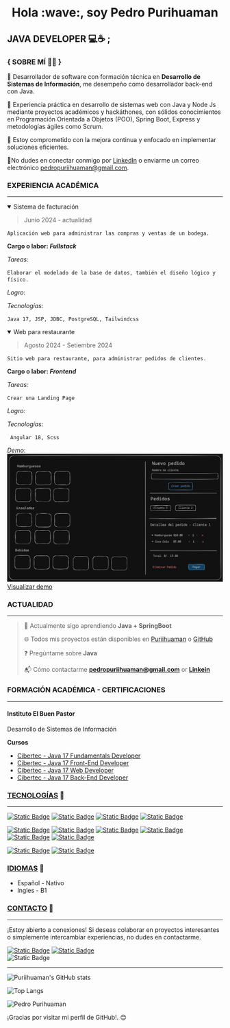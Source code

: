 <h1 id="user-content-hello-im-pedro-purihuaman--" dir="auto" align="center">Hola :wave:, soy Pedro Purihuaman</h1>

## JAVA DEVELOPER :computer::coffee: ;

### { SOBRE MÍ :technologist: }

🥇 Desarrollador de software con formación técnica en **Desarrollo de Sistemas de Información**, me desempeño como desarrollador back-end con Java.

:brain: Experiencia práctica en desarrollo de sistemas web con Java y Node Js
mediante proyectos académicos y hackáthones, con sólidos conocimientos en
Programación Orientada a Objetos (POO), Spring Boot, Express y metodologías
ágiles como Scrum.

:dart: Estoy comprometido con la mejora continua y enfocado en implementar soluciones eficientes.

:email:No dudes en conectar conmigo por [LinkedIn](https://www.linkedin.com/in/puriihuaman/) o enviarme un correo electrónico <pedropuriihuaman@gmail.com>.

### EXPERIENCIA ACADÉMICA

---

<details open>
<summary>Sistema de facturación</summary>

> Junio 2024 - actualidad

    Aplicación web para administrar las compras y ventas de un bodega.

**Cargo o labor: _Fullstack_**

_Tareas_:

    Elaborar el modelado de la base de datos, también el diseño lógico y físico.

_Logro_:

_Tecnologías_:

    Java 17, JSP, JDBC, PostgreSQL, Tailwindcss

</details>

<details open>
<summary>Web para restaurante</summary>

> Agosto 2024 - Setiembre 2024

    Sitio web para restaurante, para administrar pedidos de clientes.

**Cargo o labor: _Frontend_**

_Tareas:_

    Crear una Landing Page

_Logro:_

_Tecnologías_:

     Angular 18, Scss

_Demo_:
[![Demo de restaurante](/public/assets/images/webp/restaurant.webp) Visualizar demo](https://restaurant-puriihuaman.netlify.app/)

</details>

### ACTUALIDAD

---

> :seedling: Actualmente sigo aprendiendo **Java + SpringBoot**
>
> :globe_with_meridians: Todos mis proyectos están disponibles en [Puriihuaman](https://puriihuaman.netlify.app/) o [GitHub](https://github.com/puriihuaman)
>
> :question: Pregúntame sobre **Java**
>
> :mailbox_with_mail: Cómo contactarme **pedropuriihuaman@gmail.com** or **[Linkein](https://www.linkedin.com/in/puriihuaman/)**

### FORMACIÓN ACADÉMICA - CERTIFICACIONES

---

#### Instituto El Buen Pastor

Desarrollo de Sistemas de Información

**Cursos**

- [Cibertec - Java 17 Fundamentals Developer](https://www.cibertec.edu.pe/cursos-cortos/java-17-fundamentals-developer-online/)
- [Cibertec - Java 17 Front-End Developer](https://www.cibertec.edu.pe/cursos-cortos/java-17-front-end-developer-online/)
- [Cibertec - Java 17 Web Developer](https://www.cibertec.edu.pe/cursos-cortos/java-17-web-developer-online/)
- [Cibertec - Java 17 Back-End Developer](https://www.cibertec.edu.pe/cursos-cortos/java-17-back-end-developer-online/)

### [TECNOLOGÍAS](#user-content-technologies) :link:

---

<!-- technologies -->

<!-- Java -->

[![Static Badge](https://img.shields.io/badge/Java-java?style=square&logo=java&color=red)](https://docs.oracle.com/javase/8/docs/api/)<!-- MySql -->
[![Static Badge](https://img.shields.io/badge/MySQL-mysql?style=square&logo=mysql&logoColor=white&labelColor=blue&color=blue)](https://dev.mysql.com/doc/)<!-- Spring --> [![Static Badge](https://img.shields.io/badge/Spring-spring?style=square&logo=spring&logoColor=white&labelColor=green&color=green)](https://spring.io/)<!-- Spring boot --> [![Static Badge](https://img.shields.io/badge/Spring_Boot-springboot?style=square&logo=springboot&logoColor=white&labelColor=green&color=green)](https://spring.io/projects/spring-boot)

<!-- Javascript -->

[![Static Badge](https://img.shields.io/badge/JavaScript-javascript?style=square&logo=javascript&logoColor=white&labelColor=yellow&color=yellow)](https://developer.mozilla.org/en-US/docs/Web/JavaScript)<!-- Typescript -->
[![Static Badge](https://img.shields.io/badge/TypeScript-typescript?style=square&logo=typescript&logoColor=white&color=%230988fe)](https://www.typescriptlang.org/)<!-- React -->
[![Static Badge](https://img.shields.io/badge/React-react?style=square&logo=react&labelColor=black&color=%230284c7)](https://react.dev/)<!-- Html -->
[![Static Badge](https://img.shields.io/badge/HTML5-html5?style=square&logo=html5&logoColor=white&color=orange)](https://developer.mozilla.org/es/docs/Web/HTML)<!-- Css -->
[![Static Badge](https://img.shields.io/badge/CSS3-css3?style=square&logo=css3&color=blue)](https://developer.mozilla.org/es/docs/Web/CSS)
[![Static Badge](https://img.shields.io/badge/tailwindCSS-tailwindcss?style=square&logo=tailwindcss&color=white)](https://tailwindcss.com/)

<!-- Git -->

[![Static Badge](https://img.shields.io/badge/Git-git?style=square&logo=git&logoColor=white&labelColor=orangered&color=orangered)](https://git-scm.com/)<!-- Bruno -->
[![Static Badge](https://img.shields.io/badge/Bruno-bruno?style=square&logo=bruno&logoColor=white&labelColor=peru&color=peru)](https://docs.usebruno.com/)

<!-- [![Static Badge](https://img.shields.io/badge/NodeJS-nodejs?style=plastic&logo=node.js&labelColor=black&color=%23339933)](https://nodejs.org/docs/latest/api/) -->
<!-- [![Static Badge](https://img.shields.io/badge/Express-express?style=plastic&logo=express&labelColor=black&color=white)](https://expressjs.com/) -->

<!-- [![Static Badge](https://img.shields.io/badge/Sass-sass?style=plastic&logo=sass&logoColor=white&color=%23f472b6)](https://sass-lang.com/) -->

<!-- [![Static Badge](https://img.shields.io/badge/React-react?style=plastic&logo=react&logoColor=white&color=%230284c7)](https://es.react.dev/) -->

<!-- [![Static Badge](https://img.shields.io/badge/NodeJs-nodejs?style=plastic&logo=node.js&labelColor=white)](https://nodejs.org/en) -->
<!-- [![Static Badge](https://img.shields.io/badge/Express-expressjs?style=plastic&logo=express&labelColor=%23141414&color=white)](https://expressjs.com/) -->

### [IDIOMAS](#language) :link:

- Español - Nativo
- Ingles - B1

### [CONTACTO](#contact-me) :link:

---

¡Estoy abierto a conexiones! Si deseas colaborar en proyectos interesantes o simplemente intercambiar experiencias, no dudes en contactarme.

[![Static Badge](https://img.shields.io/badge/LinkedIn-Pedro%20Purihuaman?style=social&logo=linkedin&label=Pedro%20Purihuaman)](https://www.linkedin.com/in/puriihuaman/)
[![Static Badge](https://img.shields.io/badge/Twitter-Pedro%20Purihuaman?style=social&logo=x&label=Pedro%20Purihuaman)](https://twitter.com/puriihuaman)
<br/>
![Static Badge](https://img.shields.io/badge/Gmail-pedropuriihuaman?style=social&logo=Gmail&label=pedropuriihuaman%40gmail.com)

---

![Puriihuaman's GitHub stats](https://github-readme-stats.vercel.app/api?username=puriihuaman&show_icons=true&&theme=tokyonight#gh-dark-mode-only)

![Top Langs](https://github-readme-stats.vercel.app/api/top-langs/?username=puriihuaman&layout=donut-vertical&show_icons=true&theme=tokyonight&show_icons=true&hide_border&rank_icon=percentile)

![Pedro Purihuaman](https://komarev.com/ghpvc/?username=puriihuaman&style=square&color=blueviolet)

¡Gracias por visitar mi perfil de GitHub!. 😊

<!--

¡Por supuesto! Aquí tienes una versión adaptada para tu perfil de GitHub:

---

### Acerca de Mí

¡Hola! Soy Pedro, un Desarrollador Java trainee con un enfoque apasionado en la creación de aplicaciones mediante el uso de Java como mi lenguaje principal de programación. Actualmente, estoy en las primeras etapas de mi carrera, graduado en Desarrollo de Sistemas e Información por el Instituto El Buen Pastor (IBP) en Perú.

### Proyectos Destacados

- **[Nombre del Proyecto](Enlace al Proyecto):** Breve descripción del proyecto y tecnologías utilizadas.

- **[Nombre del Proyecto](Enlace al Proyecto):** Breve descripción del proyecto y tecnologías utilizadas.

### Habilidades

- Java
- [Lista de otras habilidades técnicas]

### Objetivos

Como desarrollador en formación, mi enfoque actual es aprender, mejorar y contribuir de manera significativa en proyectos desafiantes. Busco oportunidades para aplicar mis conocimientos, continuar mi desarrollo y adquirir experiencia en el campo del Desarrollo de Software.

### Conexiones

¡Estoy abierto a conexiones! Si deseas colaborar en proyectos interesantes o simplemente intercambiar experiencias, no dudes en contactarme a través de [LinkedIn](Enlace a tu perfil de LinkedIn) o por correo electrónico.

¡Gracias por visitar mi perfil de GitHub! Estoy emocionado por las oportunidades que se presenten y por el continuo crecimiento en mi viaje en el desarrollo de software. 😊 -->
